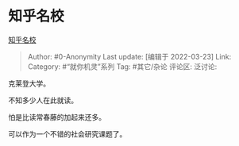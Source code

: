 # 知乎名校
[知乎名校](https://zhuanlan.zhihu.com/p/485958690)

> Author: #0-Anonymity
> Last update: [编辑于 2022-03-23]
> Link:
> Category: #“就你机灵”系列
> Tag: #其它/杂论
> 评论区:
> 泛讨论:

克莱登大学。

不知多少人在此就读。

怕是比读常春藤的加起来还多。

可以作为一个不错的社会研究课题了。
